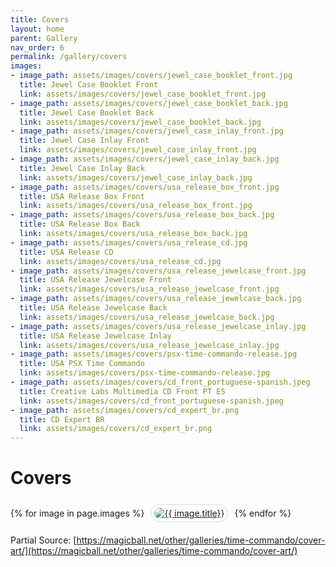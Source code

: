 ```yaml
---
title: Covers
layout: home
parent: Gallery
nav_order: 6
permalink: /gallery/covers
images:
- image_path: assets/images/covers/jewel_case_booklet_front.jpg
  title: Jewel Case Booklet Front
  link: assets/images/covers/jewel_case_booklet_front.jpg
- image_path: assets/images/covers/jewel_case_booklet_back.jpg
  title: Jewel Case Booklet Back
  link: assets/images/covers/jewel_case_booklet_back.jpg
- image_path: assets/images/covers/jewel_case_inlay_front.jpg
  title: Jewel Case Inlay Front
  link: assets/images/covers/jewel_case_inlay_front.jpg
- image_path: assets/images/covers/jewel_case_inlay_back.jpg
  title: Jewel Case Inlay Back
  link: assets/images/covers/jewel_case_inlay_back.jpg
- image_path: assets/images/covers/usa_release_box_front.jpg
  title: USA Release Box Front
  link: assets/images/covers/usa_release_box_front.jpg
- image_path: assets/images/covers/usa_release_box_back.jpg
  title: USA Release Box Back
  link: assets/images/covers/usa_release_box_back.jpg
- image_path: assets/images/covers/usa_release_cd.jpg
  title: USA Release CD
  link: assets/images/covers/usa_release_cd.jpg
- image_path: assets/images/covers/usa_release_jewelcase_front.jpg
  title: USA Release Jewelcase Front
  link: assets/images/covers/usa_release_jewelcase_front.jpg
- image_path: assets/images/covers/usa_release_jewelcase_back.jpg
  title: USA Release Jewelcase Back
  link: assets/images/covers/usa_release_jewelcase_back.jpg
- image_path: assets/images/covers/usa_release_jewelcase_inlay.jpg
  title: USA Release Jewelcase Inlay
  link: assets/images/covers/usa_release_jewelcase_inlay.jpg
- image_path: assets/images/covers/psx-time-commando-release.jpg
  title: USA PSX Time Commando
  link: assets/images/covers/psx-time-commando-release.jpg
- image_path: assets/images/covers/cd_front_portuguese-spanish.jpeg
  title: Creative Labs Multimedia CD Front PT ES
  link: assets/images/covers/cd_front_portuguese-spanish.jpeg
- image_path: assets/images/covers/cd_expert_br.png
  title: CD Expert BR
  link: assets/images/covers/cd_expert_br.png
---
```


# Covers

<div>
    {% for image in page.images %}
        <a href="{{ site.baseurl }}/{{ image.link }}" style="margin: 6px; display: inline-flex; border-radius: 15px; border: 1px solid #80808042; padding: 5px;">
            <img src="{{ site.baseurl }}/{{ image.image_path }}" alt="{{ image.title}}" style="border-radius: 10px" />
        </a>
    {% endfor %}
</div>

Partial Source: [https://magicball.net/other/galleries/time-commando/cover-art/](https://magicball.net/other/galleries/time-commando/cover-art/)
